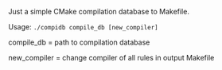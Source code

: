 Just a simple CMake compilation database to Makefile.

Usage:
`./compidb compile_db [new_compiler]`

compile_db   = path to compilation database

new_compiler = change compiler of all rules in output Makefile
